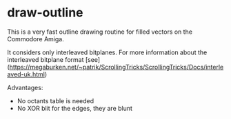 # draw-outline

This is a very fast outline drawing routine for filled vectors on the Commodore Amiga.

It considers only interleaved bitplanes. For more information about the interleaved bitplane format [see] (https://megaburken.net/~patrik/ScrollingTricks/ScrollingTricks/Docs/interleaved-uk.html)

Advantages:

- No octants table is needed
- No XOR blit for the edges, they are blunt
